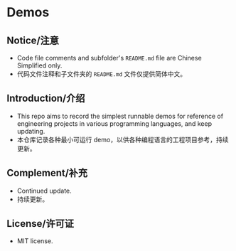 # Demos

## Notice/注意

- Code file comments and subfolder's `README.md` file are Chinese Simplified only.
- 代码文件注释和子文件夹的 `README.md` 文件仅提供简体中文。

## Introduction/介绍

- This repo aims to record the simplest runnable demos for reference of engineering projects in various programming languages, and keep updating.
- 本仓库记录各种最小可运行 demo，以供各种编程语言的工程项目参考，持续更新。

## Complement/补充

- Continued update.
- 持续更新。

## License/许可证

- MIT license.